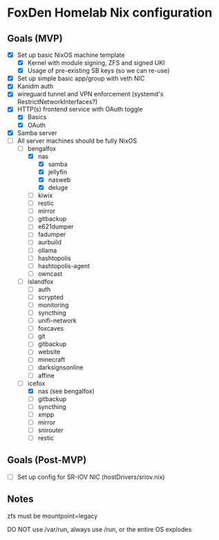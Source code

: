 # FoxDen Homelab Nix configuration

## Goals (MVP)

- [x] Set up basic NixOS machine template
	- [x] Kernel with module signing, ZFS and signed UKI
	- [x] Usage of pre-existing SB keys (so we can re-use)
- [x] Set up simple basic app/group with veth NIC
- [x] Kanidm auth
- [x] wireguard tunnel and VPN enforcement (systemd's RestrictNetworkInterfaces?)
- [x] HTTP(s) frontend service with OAuth toggle
	- [x] Basics
	- [x] OAuth
- [x] Samba server
- [ ] All server machines should be fully NixOS
	- [ ] bengalfox
		- [x] nas
			- [x] samba
			- [x] jellyfin
			- [x] nasweb
			- [x] deluge
		- [ ] kiwix
		- [ ] restic
		- [ ] mirror
		- [ ] gitbackup
		- [ ] e621dumper
		- [ ] fadumper
		- [ ] aurbuild
		- [ ] ollama
		- [ ] hashtopolis
		- [ ] hashtopolis-agent
		- [ ] owncast
	- [ ] islandfox
		- [ ] auth
		- [ ] scrypted
		- [ ] monitoring
		- [ ] syncthing
		- [ ] unifi-network
		- [ ] foxcaves
		- [ ] git
		- [ ] gitbackup
		- [ ] website
		- [ ] minecraft
		- [ ] darksignsonline
		- [ ] affine
	- [ ] icefox
		- [x] nas (see bengalfox)
		- [ ] gitbackup
		- [ ] syncthing
		- [ ] xmpp
		- [ ] mirror
		- [ ] snirouter
		- [ ] restic

## Goals (Post-MVP)

- [ ] Set up config for SR-IOV NIC (hostDrivers/sriov.nix)

## Notes

zfs must be mountpoint=legacy

DO NOT use /var/run, always use /run, or the entire OS explodes
